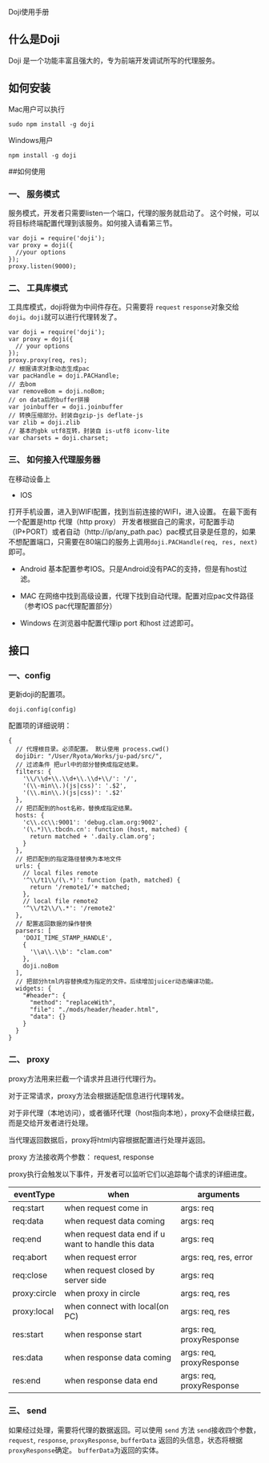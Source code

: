 Doji使用手册

## 什么是Doji
 
Doji 是一个功能丰富且强大的，专为前端开发调试所写的代理服务。

## 如何安装

Mac用户可以执行

```
sudo npm install -g doji
```

Windows用户

```
npm install -g doji
```

##如何使用

### 一、 服务模式
服务模式，开发者只需要listen一个端口，代理的服务就启动了。
这个时候，可以将目标终端配置代理到该服务。如何接入请看第三节。

```nodejs
var doji = require('doji');
var proxy = doji({
  //your options
});
proxy.listen(9000);
```

### 二、 工具库模式
工具库模式，doji将做为中间件存在。只需要将 `request` `response`对象交给 `doji`。`doji`就可以进行代理转发了。

```nodejs
var doji = require('doji');
var proxy = doji({
  // your options
});
proxy.proxy(req, res);
// 根据请求对象动态生成pac
var pacHandle = doji.PACHandle;
// 去bom
var removeBom = doji.noBom;
// on data后的buffer拼接
var joinbuffer = doji.joinbuffer
// 转换压缩部分。封装自gzip-js deflate-js
var zlib = doji.zlib
// 基本的gbk utf8互转，封装自 is-utf8 iconv-lite
var charsets = doji.charset;
```
### 三、 如何接入代理服务器

在移动设备上

* IOS

打开手机设置，进入到WIFI配置，找到当前连接的WIFI，进入设置。
在最下面有一个配置是http 代理（http proxy） 开发者根据自己的需求，可配置手动（IP+PORT）或者自动（http://ip/any_path.pac）pac模式目录是任意的，如果不想配置端口，只需要在80端口的服务上调用`doji.PACHandle(req, res, next)`即可。

* Android
基本配置参考IOS。只是Android没有PAC的支持，但是有host过滤。

* MAC
在网络中找到高级设置，代理下找到自动代理。配置对应pac文件路径（参考IOS pac代理配置部分）

* Windows
在浏览器中配置代理ip port 和host 过滤即可。

## 接口

### 一、config

更新doji的配置项。

```nodejs
doji.config(config)
```

配置项的详细说明：

```
{
  // 代理根目录。必须配置。 默认使用 process.cwd()
  dojiDir: "/User/Ryota/Works/ju-pad/src/",
  // 过滤条件 把url中的部分替换成指定结果。
  filters: {
    '\\/\\d+\\.\\d+\\.\\d+\\/': '/',
    '(\\-min\\.)(js|css)': '.$2',
    '(\\.min\\.)(js|css)': '.$2'
  },
  // 把匹配到的host名称，替换成指定结果。
  hosts: {
    'c\\.cc\\:9001': 'debug.clam.org:9002',
    '(\.*)\\.tbcdn.cn': function (host, matched) {
      return matched + '.daily.clam.org';
    }
  },
  // 把匹配到的指定路径替换为本地文件 
  urls: {
    // local files remote
    '^\\/t1\\/(\.*)': function (path, matched) {
      return '/remote1/'+ matched;
    },
    // local file remote2
    '^\\/t2\\/\.*': '/remote2'
  },
  // 配置返回数据的操作替换
  parsers: [
    'DOJI_TIME_STAMP_HANDLE',
    {
      '\\a\\.\\b': "clam.com"
    },
    doji.noBom
  ],
  // 把部分html内容替换成为指定的文件。后续增加juicer动态编译功能。
  widgets: {
    "#header": {
      "method": "replaceWith",
      "file": "./mods/header/header.html",
      "data": {}
    }
  }
}
```
### 二、 proxy

proxy方法用来拦截一个请求并且进行代理行为。

对于正常请求，proxy方法会根据适配信息进行代理转发。

对于非代理（本地访问），或者循环代理（host指向本地），proxy不会继续拦截，而是交给开发者进行处理。

当代理返回数据后，proxy将html内容根据配置进行处理并返回。

proxy 方法接收两个参数： request, response 

proxy执行会触发以下事件，开发者可以监听它们以追踪每个请求的详细进度。


  eventType    | when                                                | arguments
  -------------|-----------------------------------------------------|--------------
  req:start    | when request come in                                | args: req
  req:data     | when request data coming                            | args: req
  req:end      | when request data end if u want to handle this data | args: req
  req:abort    | when request error                                  | args: req, res, error
  req:close    | when request closed by server side                  | args: req
  proxy:circle | when proxy in circle                                | args: req, res
  proxy:local  | when connect with local(on PC)                      | args: req, res
  res:start    | when response start                                 | args: req, proxyResponse
  res:data     | when response data coming                           | args: req, proxyResponse
  res:end      | when response data end                              | args: req, proxyResponse

### 三、 send
如果经过处理，需要将代理的数据返回。可以使用 `send` 方法
`send`接收四个参数， `request`, `response`, `proxyResponse`, `bufferData` 返回的头信息，状态将根据`proxyResponse`确定。 `bufferData`为返回的实体。



